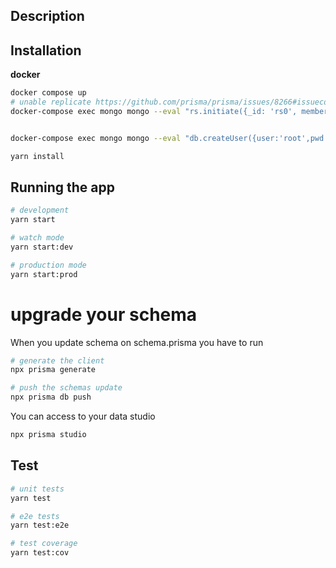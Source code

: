 ## Description

## Installation

**docker**

```bash
docker compose up 
# unable replicate https://github.com/prisma/prisma/issues/8266#issuecomment-966618742
docker-compose exec mongo mongo --eval "rs.initiate({_id: 'rs0', members: [{_id: 0, host: 'localhost:27017'}]});"


docker-compose exec mongo mongo --eval "db.createUser({user:'root',pwd: 'root', roles: [{ role: 'readWrite', db: 'bookmarks' }]});"

yarn install
```

## Running the app

```bash
# development
yarn start

# watch mode
yarn start:dev

# production mode
yarn start:prod
```

# upgrade your schema

When you update schema on schema.prisma you have to run

```bash
# generate the client
npx prisma generate

# push the schemas update
npx prisma db push
```

You can access to your data studio

```bash
npx prisma studio
```

## Test

```bash
# unit tests
yarn test

# e2e tests
yarn test:e2e

# test coverage
yarn test:cov
```

